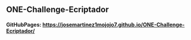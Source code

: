 ## ONE-Challenge-Ecriptador
#### GitHubPages: https://josemartinez1mojojo7.github.io/ONE-Challenge-Ecriptador/
